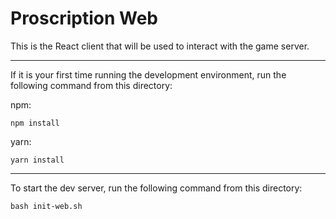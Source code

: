 # Proscription Web

This is the React client that will be used to interact with the game server.

---

If it is your first time running the development environment, run the following
command from this directory:

npm:

```
npm install
```

yarn:

```
yarn install
```

---

To start the dev server, run the following command from this directory:

`bash init-web.sh`
